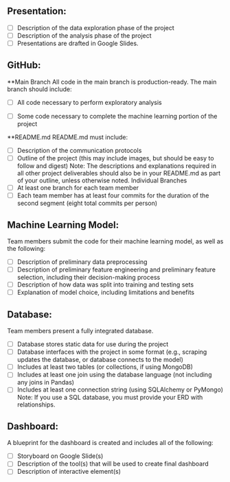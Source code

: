 ## Presentation:
- [ ] Description of the data exploration phase of the project
- [ ] Description of the analysis phase of the project
- [ ] Presentations are drafted in Google Slides.

## GitHub:
**Main Branch
All code in the main branch is production-ready.
The main branch should include:
- [ ] All code necessary to perform exploratory analysis
- [ ] Some code necessary to complete the machine learning portion of the project


**README.md
README.md must include:
- [ ] Description of the communication protocols
- [ ] Outline of the project (this may include images, but should be easy to follow and digest)
Note: The descriptions and explanations required in all other project deliverables should also be in your README.md as part of your outline, unless otherwise noted.
Individual Branches
- [ ] At least one branch for each team member 
- [ ] Each team member has at least four commits for the duration of the second segment (eight total commits per person)

## Machine Learning Model:
Team members submit the code for their machine learning model, as well as the following:
- [ ] Description of preliminary data preprocessing 
- [ ] Description of preliminary feature engineering and preliminary feature selection, including their decision-making process
- [ ] Description of how data was split into training and testing sets
- [ ] Explanation of model choice, including limitations and benefits

## Database:
Team members present a fully integrated database.
- [ ] Database stores static data for use during the project
- [ ] Database interfaces with the project in some format (e.g., scraping updates the database, or database connects to the model)
- [ ] Includes at least two tables (or collections, if using MongoDB)
- [ ] Includes at least one join using the database language (not including any joins in Pandas)
- [ ] Includes at least one connection string (using SQLAlchemy or PyMongo)
Note: If you use a SQL database, you must provide your ERD with relationships.

## Dashboard:
A blueprint for the dashboard is created and includes all of the following:
- [ ] Storyboard on Google Slide(s)
- [ ] Description of the tool(s) that will be used to create final dashboard
- [ ] Description of interactive element(s)

